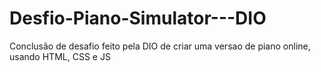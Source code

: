 # Desfio-Piano-Simulator---DIO
Conclusão de desafio feito pela DIO de criar uma versao de piano online, usando HTML, CSS e JS
